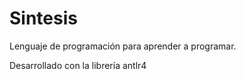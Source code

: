 # Sintesis

Lenguaje de programación para aprender a programar.

Desarrollado con la librería antlr4
